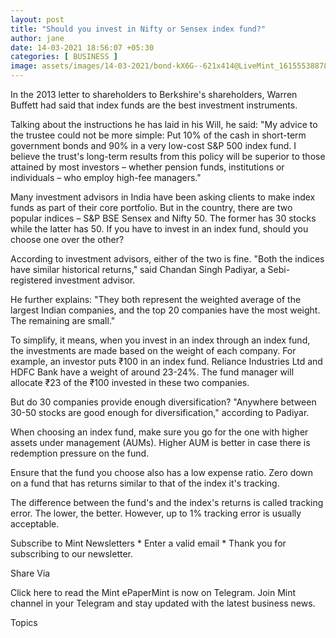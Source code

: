 ```yaml
---
layout: post
title: "Should you invest in Nifty or Sensex index fund?"
author: jane 
date: 14-03-2021 18:56:07 +05:30 
categories: [ BUSINESS ] 
image: assets/images/14-03-2021/bond-kX6G--621x414@LiveMint_1615553887899.jpg
---
```

In the 2013 letter to shareholders to Berkshire's shareholders, Warren Buffett had said that index funds are the best investment instruments.

Talking about the instructions he has laid in his Will, he said: "My advice to the trustee could not be more simple: Put 10% of the cash in short-term government bonds and 90% in a very low-cost S&P 500 index fund. I believe the trust's long-term results from this policy will be superior to those attained by most investors – whether pension funds, institutions or individuals – who employ high-fee managers."

Many investment advisors in India have been asking clients to make index funds as part of their core portfolio. But in the country, there are two popular indices – S&P BSE Sensex and Nifty 50. The former has 30 stocks while the latter has 50. If you have to invest in an index fund, should you choose one over the other?

According to investment advisors, either of the two is fine. "Both the indices have similar historical returns," said Chandan Singh Padiyar, a Sebi-registered investment advisor.

He further explains: "They both represent the weighted average of the largest Indian companies, and the top 20 companies have the most weight. The remaining are small."

To simplify, it means, when you invest in an index through an index fund, the investments are made based on the weight of each company. For example, an investor puts ₹100 in an index fund. Reliance Industries Ltd and HDFC Bank have a weight of around 23-24%. The fund manager will allocate ₹23 of the ₹100 invested in these two companies.

But do 30 companies provide enough diversification? "Anywhere between 30-50 stocks are good enough for diversification," according to Padiyar.

When choosing an index fund, make sure you go for the one with higher assets under management (AUMs). Higher AUM is better in case there is redemption pressure on the fund.

Ensure that the fund you choose also has a low expense ratio. Zero down on a fund that has returns similar to that of the index it's tracking.

The difference between the fund's and the index's returns is called tracking error. The lower, the better. However, up to 1% tracking error is usually acceptable.

Subscribe to Mint Newsletters * Enter a valid email * Thank you for subscribing to our newsletter.

Share Via

Click here to read the Mint ePaperMint is now on Telegram. Join Mint channel in your Telegram and stay updated with the latest business news.

Topics